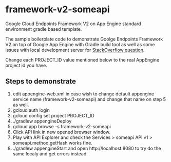 # framework-v2-someapi
Google Cloud Endpoints Framework V2 on App Engine standard environment gradle based template.

The sample boilerplate code to demonstrate Goolge Endpoints Framework V2 on top of Google App Engine with Gradle build tool as well as some issues with local development server for [StackOverflow question][1].

Change each PROJECT_ID value mentioned below to the real AppEngine project id you have.

## Steps to demonstrate
1. edit appengine-web.xml in case wish to change default appengine service name (framework-v2-someapi) and change that name on step 5 as well.  
1. gcloud auth login
1. gcloud config set project PROJECT_ID 
1. ./gradlew appengineDeploy 
1. gcloud app browse -s framework-v2-someapi
1. Click API link in new opened browser window.
1. Play with API Explorer and check the Services > someapi API v1 > someapi.method.getHash works fine.
1. ./gradlew appengineStart and open http://localhost:8080 to try do the same localy and get errors instead. 

[1]: http://stackoverflow.com/questions/41839651/appengine-local-dev-server-for-google-cloud-endpoints-framework-v2-not-work